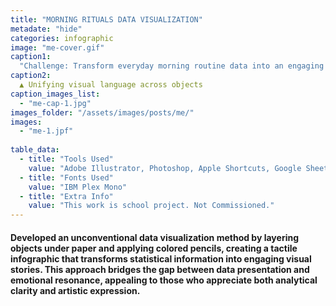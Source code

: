 ```yaml
---
title: "MORNING RITUALS DATA VISUALIZATION"
metadate: "hide"
categories: infographic
image: "me-cover.gif"
caption1: 
  "Challenge: Transform everyday morning routine data into an engaging infographic that resonates with creatives, while exploring unexpected ways to present statistical information through tactile visualization techniques."
caption2: 
  ▲ Unifying visual language across objects
caption_images_list: 
  - "me-cap-1.jpg"
images_folder: "/assets/images/posts/me/"
images:
  - "me-1.jpf"
  
table_data:
  - title: "Tools Used"
    value: "Adobe Illustrator, Photoshop, Apple Shortcuts, Google Sheets"
  - title: "Fonts Used"
    value: "IBM Plex Mono"
  - title: "Extra Info"
    value: "This work is school project. Not Commissioned." 
---
```

#### Developed an unconventional data visualization method by layering objects under paper and applying colored pencils, creating a tactile infographic that transforms statistical information into engaging visual stories. This approach bridges the gap between data presentation and emotional resonance, appealing to those who appreciate both analytical clarity and artistic expression.

<!--
<br>
↳ A flexible visual identity adapts to different aspect ratios while maintaining a consistentcy.
<br>
↳ Pistachio color is used appropriately throughout the graphics as an accent.
<br>
↳ A coaster was created using an abstract cow shape variation, incorporating traditional Italian pattern elements.
<br>
↳ For the campaign, G’ stands for Good, which connects with Australian culture: “G’day,” “G’People,” and “Great Gelato.”
<br>
↳ Merchandise was also created with the venue's heritage in mind, featuring the tagline.
-->